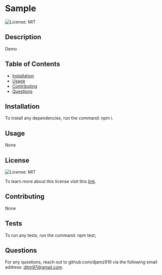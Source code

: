 # Sample
  ![License: MIT](https://img.shields.io/badge/license-APM-yellow)

  ## Description
  Demo

  ## Table of Contents
  * [Installation](#installation)
  * [Usage](#usage)
  * [Contributing](#contributing)
  * [Questions](#questions)
  
  ## Installation
  To install any dependencies, run the command: npm i.

  ## Usage
  None
  
  ## License
  ![License: MIT](https://img.shields.io/badge/license-APM-yellow)

  To learn more about this license visit this [link](https://opensource.org/licenses/MIT).

  
  ## Contributing
  None

  ## Tests
  To run any tests, run the command: npm test;

  ## Questions
  For any questions, reach out to github.com/djamz919 via the following email address: djtm97@gmail.com.
  